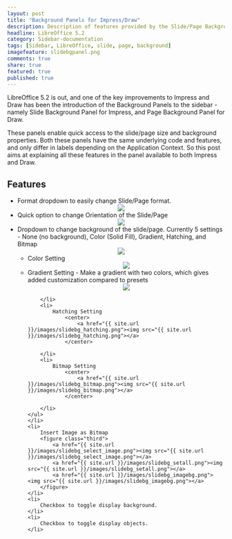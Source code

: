 ```yaml
---
layout: post
title: "Background Panels for Impress/Draw"
description: Description of features provided by the Slide/Page Background Panels in LibreOffice 5.2+
headline: LibreOffice 5.2
category: Sidebar-documentation
tags: [Sidebar, LibreOffice, slide, page, background]
imagefeature: slidebgpanel.png
comments: true
share: true
featured: true
published: true
---
```

LibreOffice 5.2 is out, and one of the key improvements to Impress and Draw has been the introduction of the Background Panels to the sidebar - namely Slide Background Panel for Impress, and Page Background Panel for Draw.

These panels enable quick access to the slide/page size and background properties. Both these panels have the same underlying code and features, and only differ in labels depending on the Application Context. So this post aims at explaining all these features in the panel available to both Impress and Draw.

<h2>Features</h2>
<ul>
    <li>
        Format dropdown to easily change Slide/Page format.
        <center><a href="{{ site.url }}/images/slidebg_format.png"><img src="{{ site.url }}/images/slidebg_format.png"></a></center>
    </li>
    <li>
        Quick option to change Orientation of the Slide/Page
        <center><a href="{{ site.url }}/images/slidebg_orientation.png"><img src="{{ site.url }}/images/slidebg_orientation.png"></a></center>
    </li>
    <li>
        Dropdown to change background of the slide/page. Currently 5 settings - None (no background), Color (Solid Fill), Gradient, Hatching, and Bitmap
        <center><a href="{{ site.url }}/images/slidebg_background.png"><img src="{{ site.url }}/images/slidebg_background.png"></a></center>
    <ul>
        <li>
            Color Setting
                <center>
                    <a href="{{ site.url }}/images/slidebg_color.png"><img src="{{ site.url }}/images/slidebg_color.png"></a>
                </center>    
        </li>
        <li>
            Gradient Setting - Make a gradient with two colors, which gives added customization compared to presets
                <center>
                    <a href="{{ site.url }}/images/slidebg_gradient.png"><img src="{{ site.url }}/images/slidebg_gradient.png"></a>
                </center>

        </li>
        <li>
            Hatching Setting
                <center>
                    <a href="{{ site.url }}/images/slidebg_hatching.png"><img src="{{ site.url }}/images/slidebg_hatching.png"></a>
                </center>

        </li>
        <li>
            Bitmap Setting
                <center>
                    <a href="{{ site.url }}/images/slidebg_bitmap.png"><img src="{{ site.url }}/images/slidebg_bitmap.png"></a>
                </center>

        </li>
    </ul>
    </li>
    <li>
        Insert Image as Bitmap
        <figure class="third">
            <a href="{{ site.url }}/images/slidebg_select_image.png"><img src="{{ site.url }}/images/slidebg_select_image.png"></a>
            <a href="{{ site.url }}/images/slidebg_setall.png"><img src="{{ site.url }}/images/slidebg_setall.png"></a>
            <a href="{{ site.url }}/images/slidebg_imagebg.png"><img src="{{ site.url }}/images/slidebg_imagebg.png"></a>
        </figure>
    </li>
    <li>
        Checkbox to toggle display background.
    </li>
    <li>
        Checkbox to toggle display objects.
    </li>
</ul>